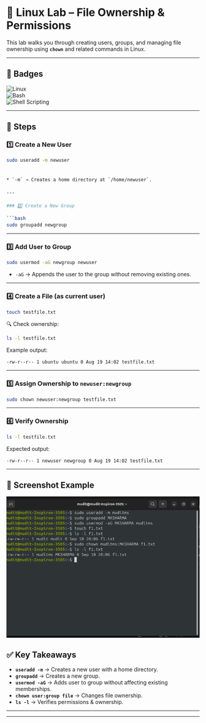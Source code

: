 # 🧪 Linux Lab – File Ownership & Permissions  

This lab walks you through creating users, groups, and managing file ownership using **`chown`** and related commands in Linux.  

---

## 🔖 Badges  
![Linux](https://img.shields.io/badge/Linux-FCC624?style=for-the-badge&logo=linux&logoColor=black)  
![Bash](https://img.shields.io/badge/Bash-121011?style=for-the-badge&logo=gnu-bash&logoColor=white)  
![Shell Scripting](https://img.shields.io/badge/Shell_Scripting-4EAA25?style=for-the-badge&logo=gnu-bash&logoColor=white)  

---

## 📌 Steps

### 1️⃣ Create a New User  
```bash
sudo useradd -m newuser


* `-m` → Creates a home directory at `/home/newuser`.

---

### 2️⃣ Create a New Group

```bash
sudo groupadd newgroup
```

---

### 3️⃣ Add User to Group

```bash
sudo usermod -aG newgroup newuser
```

* `-aG` → Appends the user to the group without removing existing ones.

---

### 4️⃣ Create a File (as current user)

```bash
touch testfile.txt
```

🔍 Check ownership:

```bash
ls -l testfile.txt
```

Example output:

```
-rw-r--r-- 1 ubuntu ubuntu 0 Aug 19 14:02 testfile.txt
```

---

### 5️⃣ Assign Ownership to `newuser:newgroup`

```bash
sudo chown newuser:newgroup testfile.txt
```

---

### 6️⃣ Verify Ownership

```bash
ls -l testfile.txt
```

Expected output:

```
-rw-r--r-- 1 newuser newgroup 0 Aug 19 14:02 testfile.txt
```

---

## 📸 Screenshot Example


![screenshot of scr11](scr11.png)



## ✅ Key Takeaways

* **`useradd -m`** → Creates a new user with a home directory.
* **`groupadd`** → Creates a new group.
* **`usermod -aG`** → Adds user to group without affecting existing memberships.
* **`chown user:group file`** → Changes file ownership.
* **`ls -l`** → Verifies permissions & ownership.

---
---
